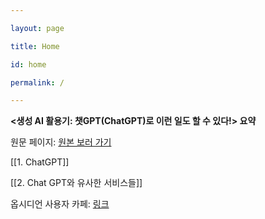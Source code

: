 ```yaml
---

layout: page

title: Home

id: home

permalink: /

---
```

**<생성 AI 활용기: 챗GPT(ChatGPT)로 이런 일도 할 수 있다!> 요약**

원문 페이지: <a href="https://wikidocs.net/book/9451
" target="_self">원본 보러 가기</a>

[[1. ChatGPT]]

[[2. Chat GPT와 유사한 서비스들]]

옵시디언 사용자 카페: <a href="https://cafe.naver.com/obsidianary/12251?art=ZXh0ZXJuYWwtc2VydmljZS1uYXZlci1zZWFyY2gtY2FmZS1wcg.eyJhbGciOiJIUzI1NiIsInR5cCI6IkpXVCJ9.eyJjYWZlVHlwZSI6IkNBRkVfVVJMIiwiY2FmZVVybCI6Im9ic2lkaWFuYXJ5IiwiYXJ0aWNsZUlkIjoxMjI1MSwiaXNzdWVkQXQiOjE3NDg1MDc5MzUxNjl9.uhbbWcaUJnvbnGsJAumHtkYeYfSpfwfn6guWeM6R_7U">링크</a>
